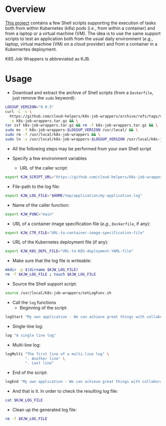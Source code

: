

# Overview
[This project](https://github.com/cloud-helpers/k8s-job-wrappers)
contains a few Shell scripts supporting the execution of tasks both from
within Kubernetes (k8s) pods (_i.e._, from within a container) and from
a laptop or a virtual machine (VM).
The idea is to use the same support scripts to test an application both
from the usual daily environment (_e.g._, laptop, virtual machine (VM) on
a cloud provider) and from a container in a Kubernertes deployment.

K8S Job Wrappers is abbreviated as KJB.

# Usage
* Download and extract the archive of Shell scripts (from a `Dockerfile`,
  just remove the `sudo` keyword):
```bash
LOGSUP_VERSION="0.0.5"
curl -L -s \
  https://github.com/cloud-helpers/k8s-job-wrappers/archive/refs/tags/v$LOGSUP_VERSION.tar.gz \
  -o k8s-job-wrappers.tar.gz && \
tar zxf k8s-job-wrappers.tar.gz && rm -f k8s-job-wrappers.tar.gz && \
sudo mv -f k8s-job-wrappers-$LOGSUP_VERSION /usr/local/ && \
sudo rm -f /usr/local/k8s-job-wrappers && \
sudo ln -s /usr/local/k8s-job-wrappers-$LOGSUP_VERSION /usr/local/k8s-job-wrappers
```

* All the following steps may be performed from your own Shell script

* Specify a few environment variables
  + URL of the caller script:
```bash
export KJW_SCRIPT_URL="https://github.com/cloud-helpers/k8s-job-wrappers/tree/master/k8s-job-wrapper-main.sh"
```
  + File-path to the log file:
```bash
export KJW_LOG_FILE="$HOME/tmp/application/my-application.log"
```
  + Name of the caller function:
```bash
export KJW_FUNC="main"
```
  + URL of a container image specification file (_e.g._, `Dockerfile`, if any):
```bash
export KJW_CTR_FILE="URL-to-container-image-specification-file"
```
  + URL of the Kubernetes deployment file (if any):
```bash
export KJW_K8S_DEPL_FILE="URL-to-K8S-deployment-YAML-file"
```

* Make sure that the log file is writeable:
```bash
mkdir -p $(dirname $KJW_LOG_FILE)
rm -f $KJW_LOG_FILE ; touch $KJW_LOG_FILE
```

* Source the Shell support script:
```bash
source /usr/local/k8s-job-wrappers/setLogFunc.sh
```

* Call the `log` functions
  + Beginning of the script:
```bash
logStart "My own application - We can achieve great things with collaboration"
```
  + Single-line log:
```bash
log "A single line log"
```
  + Multi-line log:
```bash
logMulti "The first line of a multi-line log" \
         ". Another line" \
         ". Last line"
```
  + End of the script:
```bash
logEnd "My own application - We can achieve great things with collaboration"
```

* And that is it. In order to check the resulting log file:
```bash
cat $KJW_LOG_FILE
```

* Clean up the generated log file:
```bash
rm -f $KJW_LOG_FILE
```


